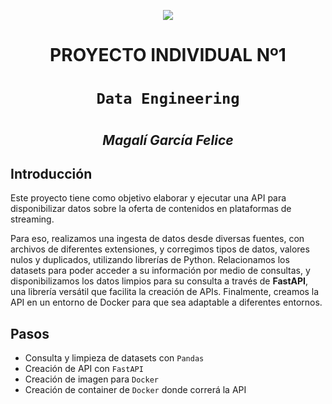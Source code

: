<p align=center><img src=https://d31uz8lwfmyn8g.cloudfront.net/Assets/logo-henry-white-lg.png><p>

# <h1 align=center> **PROYECTO INDIVIDUAL Nº1** </h1>

# <h1 align=center>**`Data Engineering`**</h1>

# <h2 align=center>*Magalí García Felice*</h2>


## **Introducción**

Este proyecto tiene como objetivo elaborar y ejecutar una API para disponibilizar datos sobre la oferta de contenidos en plataformas de streaming. 

Para eso, realizamos una ingesta de datos desde diversas fuentes, con archivos de diferentes extensiones, y corregimos tipos de datos, valores nulos y duplicados, utilizando librerías de Python. Relacionamos los datasets para poder acceder a su información por medio de consultas, y disponibilizamos los datos limpios para su consulta a través de **FastAPI**, una librería versátil que facilita la creación de APIs. Finalmente, creamos la API en un entorno de Docker para que sea adaptable a diferentes entornos.

## **Pasos**

* Consulta y limpieza de datasets con `Pandas`
* Creación de API con `FastAPI`
* Creación de imagen para `Docker`
* Creación de container de `Docker` donde correrá la API







